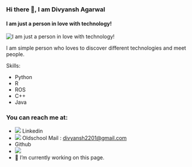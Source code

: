 ### Hi there 👋, I am Divyansh Agarwal
#### I am just a person in love with technology!
![I am just a person in love with technology!](https://media-exp1.licdn.com/dms/image/C4D16AQEBL8xb2IswaA/profile-displaybackgroundimage-shrink_350_1400/0/1655614410956?e=1668038400&v=beta&t=1kC5zmJEIwj7rmSzkGvm2A13mG3pRBxQiaISWiDyh78)

I am simple person who loves to discover different technologies and meet people.

Skills:
- Python 
- R
- ROS
- C++
- Java


### You can reach me at:
- <img src="{[BadgeURLHere]}" /> Linkedin
- <img src="{https://img.shields.io/badge/Gmail-D14836?style=for-the-badge&logo=gmail&logoColor=white}" /> Oldschool Mail : divyansh2201@gmail.com
- Github
- <img src="{https://img.shields.io/badge/website-000000?style=for-the-badge&logo=About.me&logoColor=white}" />
- 🔭 I’m currently working on this page. 






<!--
**divyansh7877/divyansh7877** is a ✨ _special_ ✨ repository because its `README.md` (this file) appears on your GitHub profile.

Here are some ideas to get you started:

- 🔭 I’m currently working on ...
- 🌱 I’m currently learning ...
- 👯 I’m looking to collaborate on ...
- 🤔 I’m looking for help with ...
- 💬 Ask me about ...
- 📫 How to reach me: ...
- 😄 Pronouns: ...
- ⚡ Fun fact: ...
-->
